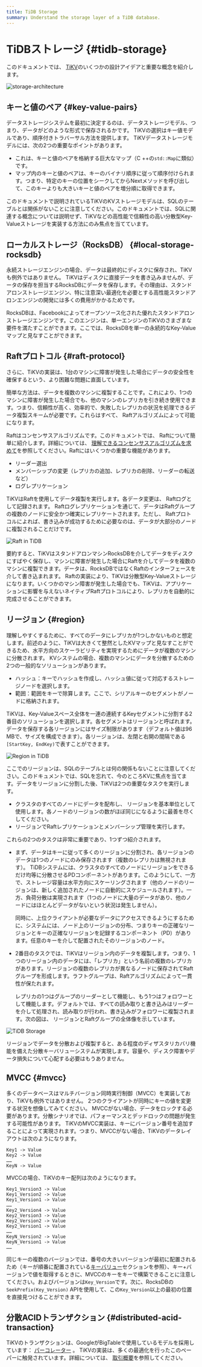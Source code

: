 ```yaml
---
title: TiDB Storage
summary: Understand the storage layer of a TiDB database.
---
```


# TiDBストレージ {#tidb-storage}

このドキュメントでは、 [TiKV](https://github.com/tikv/tikv)のいくつかの設計アイデアと重要な概念を紹介します。

![storage-architecture](/media/tidb-storage-architecture.png)

## キーと値のペア {#key-value-pairs}

データストレージシステムを最初に決定するのは、データストレージモデル、つまり、データがどのような形式で保存されるかです。 TiKVの選択はキー値モデルであり、順序付きトラバーサル方法を提供します。 TiKVデータストレージモデルには、次の2つの重要なポイントがあります。

-   これは、キーと値のペアを格納する巨大なマップ（C ++の`std::Map`に類似）です。
-   マップ内のキーと値のペアは、キーのバイナリ順序に従って順序付けられます。つまり、特定のキーの位置をシークしてからNextメソッドを呼び出して、このキーよりも大きいキーと値のペアを増分順に取得できます。

このドキュメントで説明されているTiKVのKVストレージモデルは、SQLのテーブルとは関係がないことに注意してください。このドキュメントでは、SQLに関連する概念については説明せず、TiKVなどの高性能で信頼性の高い分散型Key-Valueストレージを実装する方法にのみ焦点を当てています。

## ローカルストレージ（RocksDB） {#local-storage-rocksdb}

永続ストレージエンジンの場合、データは最終的にディスクに保存され、TiKVも例外ではありません。 TiKVはディスクに直接データを書き込みませんが、データの保存を担当するRocksDBにデータを保存します。その理由は、スタンドアロンストレージエンジン、特に注意深い最適化を必要とする高性能スタンドアロンエンジンの開発には多くの費用がかかるためです。

RocksDBは、Facebookによってオープンソース化された優れたスタンドアロンストレージエンジンです。このエンジンは、単一エンジンのTiKVのさまざまな要件を満たすことができます。ここでは、RocksDBを単一の永続的なKey-Valueマップと見なすことができます。

## Raftプロトコル {#raft-protocol}

さらに、TiKVの実装は、1台のマシンに障害が発生した場合にデータの安全性を確保するという、より困難な問題に直面しています。

簡単な方法は、データを複数のマシンに複製することです。これにより、1つのマシンに障害が発生した場合でも、他のマシンのレプリカを引き続き使用できます。つまり、信頼性が高く、効率的で、失敗したレプリカの状況を処理できるデータ複製スキームが必要です。これらはすべて、 Raftアルゴリズムによって可能になります。

Raftはコンセンサスアルゴリズムです。このドキュメントでは、 Raftについて簡単に紹介します。詳細については、 [理解できるコンセンサスアルゴリズムを求めて](https://raft.github.io/raft.pdf)を参照してください。Raftにはいくつかの重要な機能があります。

-   リーダー選出
-   メンバーシップの変更（レプリカの追加、レプリカの削除、リーダーの転送など）
-   ログレプリケーション

TiKVはRaftを使用してデータ複製を実行します。各データ変更は、 Raftログとして記録されます。 Raftログレプリケーションを通じて、データはRaftグループの複数のノードに安全かつ確実にレプリケートされます。ただし、 Raftプロトコルによれば、書き込みが成功するために必要なのは、データが大部分のノードに複製されることだけです。

![Raft in TiDB](/media/tidb-storage-1.png)

要約すると、TiKVはスタンドアロンマシンRocksDBを介してデータをディスクにすばやく保存し、マシンに障害が発生した場合にRaftを介してデータを複数のマシンに複製できます。データは、RocksDBではなくRaftのインターフェースを介して書き込まれます。 Raftの実装により、TiKVは分散型Key-Valueストレージになります。いくつかのマシン障害が発生した場合でも、TiKVは、アプリケーションに影響を与えないネイティブRaftプロトコルにより、レプリカを自動的に完成させることができます。

## リージョン {#region}

理解しやすくするために、すべてのデータにレプリカが1つしかないものと想定します。前述のように、TiKVは大きくて整然としたKVマップと見なすことができるため、水平方向のスケーラビリティを実現するためにデータが複数のマシンに分散されます。 KVシステムの場合、複数のマシンにデータを分散するための2つの一般的なソリューションがあります。

-   ハッシュ：キーでハッシュを作成し、ハッシュ値に従って対応するストレージノードを選択します。
-   範囲：範囲をキーで除算します。ここで、シリアルキーのセグメントがノードに格納されます。

TiKVは、Key-Valueスペース全体を一連の連続するKeyセグメントに分割する2番目のソリューションを選択します。各セグメントはリージョンと呼ばれます。データを保存する各リージョンにはサイズ制限があります（デフォルト値は96 MBで、サイズを構成できます）。各リージョンは、左閉と右開の間隔である`[StartKey, EndKey)`で表すことができます。

![Region in TiDB](/media/tidb-storage-2.png)

ここでのリージョンは、SQLのテーブルとは何の関係もないことに注意してください。このドキュメントでは、SQLを忘れて、今のところKVに焦点を当てます。データをリージョンに分割した後、TiKVは2つの重要なタスクを実行します。

-   クラスタのすべてのノードにデータを配布し、 リージョンを基本単位として使用します。各ノードのリージョンの数がほぼ同じになるように最善を尽くしてください。
-   リージョンでRaftレプリケーションとメンバーシップ管理を実行します。

これらの2つのタスクは非常に重要であり、1つずつ紹介されます。

-   まず、データはキーに従って多くのリージョンに分割され、各リージョンのデータは1つのノードにのみ保存されます（複数のレプリカは無視されます）。 TiDBシステムには、クラスタのすべてのノードにリージョンをできるだけ均等に分散させるPDコンポーネントがあります。このようにして、一方で、ストレージ容量は水平方向にスケーリングされます（他のノードのリージョンは、新しく追加されたノードに自動的にスケジュールされます）。一方、負荷分散は実現されます（1つのノードに大量のデータがあり、他のノードにはほとんどデータがないという状況は発生しません）。

    同時に、上位クライアントが必要なデータにアクセスできるようにするために、システムには、ノード上のリージョンの分布、つまりキーの正確なリージョンとキーの正確なリージョンを記録するコンポーネント（PD）があります。任意のキーを介して配置されたそのリージョンのノード。

-   2番目のタスクでは、TiKVはリージョン内のデータを複製します。つまり、1つのリージョン内のデータには、「レプリカ」という名前の複数のレプリカがあります。リージョンの複数のレプリカが異なるノードに保存されてRaftグループを形成します。ラフトグループは、Raftアルゴリズムによって一貫性が保たれます。

    レプリカの1つはグループのリーダーとして機能し、もう1つはフォロワーとして機能します。デフォルトでは、すべての読み取りと書き込みはリーダーを介して処理され、読み取りが行われ、書き込みがフォロワーに複製されます。次の図は、 リージョンとRaftグループの全体像を示しています。

![TiDB Storage](/media/tidb-storage-3.png)

リージョンでデータを分散および複製すると、ある程度のディザスタリカバリ機能を備えた分散キーバリューシステムが実現します。容量や、ディスク障害やデータ損失について心配する必要はもうありません。

## MVCC {#mvcc}

多くのデータベースはマルチバージョン同時実行制御（MVCC）を実装しており、TiKVも例外ではありません。 2つのクライアントが同時にキーの値を変更する状況を想像してみてください。 MVCCがない場合、データをロックする必要があります。分散シナリオでは、パフォーマンスとデッドロックの問題が発生する可能性があります。 TiKVのMVCC実装は、キーにバージョン番号を追加することによって実現されます。つまり、MVCCがない場合、TiKVのデータレイアウトは次のようになります。

```
Key1 -> Value
Key2 -> Value
……
KeyN -> Value
```

MVCCの場合、TiKVのキー配列は次のようになります。

```
Key1_Version3 -> Value
Key1_Version2 -> Value
Key1_Version1 -> Value
……
Key2_Version4 -> Value
Key2_Version3 -> Value
Key2_Version2 -> Value
Key2_Version1 -> Value
……
KeyN_Version2 -> Value
KeyN_Version1 -> Value
……
```

同じキーの複数のバージョンでは、番号の大きいバージョンが最初に配置されるため（キーが順番に配置されている[キーバリュー](#key-value-pairs)セクションを参照）、キー+バージョンで値を取得するときに、MVCCのキーをキーで構築できることに注意してください。およびバージョンは`Key_Version`です。次に、RocksDBの`SeekPrefix(Key_Version)` APIを使用して、この`Key_Version`以上の最初の位置を直接見つけることができます。

## 分散ACIDトランザクション {#distributed-acid-transaction}

TiKVのトランザクションは、GoogleがBigTableで使用しているモデルを採用しています： [パーコレーター](https://research.google.com/pubs/pub36726.html) 。 TiKVの実装は、多くの最適化を行ったこのペーパーに触発されています。詳細については、 [取引概要](/transaction-overview.md)を参照してください。
